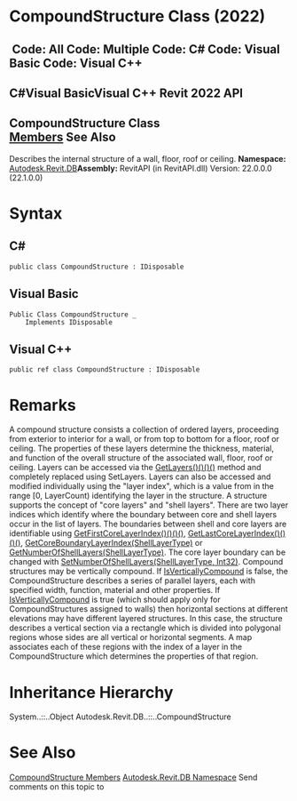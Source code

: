 # CompoundStructure Class (2022)

﻿
 Code: All Code: Multiple Code: C# Code: Visual Basic Code: Visual C++   
---  
C#Visual BasicVisual C++
Revit 2022 API  
---  
CompoundStructure Class  
[Members](91f9b904-18cf-44eb-c4fe-66e9d038f156.md "CompoundStructure Members") See Also  
---  
Describes the internal structure of a wall, floor, roof or ceiling. 
**Namespace:** [Autodesk.Revit.DB](87546ba7-461b-c646-cbb1-2cb8f5bff8b2.md "Autodesk.Revit.DB Namespace")**Assembly:** RevitAPI (in RevitAPI.dll) Version: 22.0.0.0 (22.1.0.0)
# Syntax
C#  
---  
```text
public class CompoundStructure : IDisposable
```
  
Visual Basic  
---  
```text
Public Class CompoundStructure _
	Implements IDisposable
```
  
Visual C++  
---  
```text
public ref class CompoundStructure : IDisposable
```
  
# Remarks
A compound structure consists a collection of ordered layers, proceeding from exterior to interior for a wall, or from top to bottom for a floor, roof or ceiling. The properties of these layers determine the thickness, material, and function of the overall structure of the associated wall, floor, roof or ceiling. Layers can be accessed via the [GetLayers()()()()](105b59e9-9cea-1988-a5a7-cc9cde49145c.md "GetLayers Method") method and completely replaced using SetLayers. Layers can also be accessed and modified individually using the "layer index", which is a value from in the range [0, LayerCount) identifying the layer in the structure. 
A structure supports the concept of "core layers" and "shell layers". There are two layer indices which identify where the boundary between core and shell layers occur in the list of layers. The boundaries between shell and core layers are identifiable using [GetFirstCoreLayerIndex()()()()](db2884a9-bd2a-e7be-eb95-d8dd5e74ee59.md "GetFirstCoreLayerIndex Method"), [GetLastCoreLayerIndex()()()()](4e32008c-8d6a-5368-a4d9-4e3e103bce9d.md "GetLastCoreLayerIndex Method"), [GetCoreBoundaryLayerIndex(ShellLayerType)](33a4b0ce-7694-bf4f-81a0-a8b66fa3cade.md "GetCoreBoundaryLayerIndex Method") or [GetNumberOfShellLayers(ShellLayerType)](68e04211-03ea-f0c6-50d5-b38fee4e7536.md "GetNumberOfShellLayers Method"). The core layer boundary can be changed with [SetNumberOfShellLayers(ShellLayerType, Int32)](8b8ea4e3-e697-6176-92c0-dc2687723a71.md "SetNumberOfShellLayers Method"). 
Compound structures may be vertically compound. If [IsVerticallyCompound](cd352f22-8ca4-b3b6-f247-d9865a91bb6f.md "IsVerticallyCompound Property") is false, the CompoundStructure describes a series of parallel layers, each with specified width, function, material and other properties. If [IsVerticallyCompound](cd352f22-8ca4-b3b6-f247-d9865a91bb6f.md "IsVerticallyCompound Property") is true (which should apply only for CompoundStructures assigned to walls) then horizontal sections at different elevations may have different layered structures. In this case, the structure describes a vertical section via a rectangle which is divided into polygonal regions whose sides are all vertical or horizontal segments. A map associates each of these regions with the index of a layer in the CompoundStructure which determines the properties of that region.
# Inheritance Hierarchy
System..::..Object Autodesk.Revit.DB..::..CompoundStructure
# See Also
[CompoundStructure Members](91f9b904-18cf-44eb-c4fe-66e9d038f156.md "CompoundStructure Members")
[Autodesk.Revit.DB Namespace](87546ba7-461b-c646-cbb1-2cb8f5bff8b2.md "Autodesk.Revit.DB Namespace")
Send comments on this topic to 